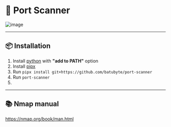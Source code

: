 # 🛜 Port Scanner
![image](https://github.com/user-attachments/assets/31e01990-7348-4016-bd61-97a737fc0941)

---

## 📦 Installation
1. Install [python](https://www.python.org/downloads) with **"add to PATH"** option
2. Install [pipx](https://pipx.pypa.io/latest/installation/#installing-pipx)
3. Run ``pipx install git+https://github.com/batubyte/port-scanner``
4. Run ``port-scanner``
5. 
---

## 📚 Nmap manual
https://nmap.org/book/man.html
